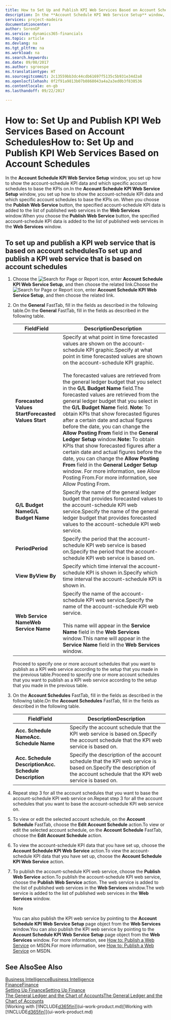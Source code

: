 ```yaml
---
title: How to Set Up and Publish KPI Web Services Based on Account Schedules | Microsoft Docs
description: In the **Account Schedule KPI Web Service Setup** window, you set up how to show the account-schedule KPI data and which specific account schedules to base the KPIs on.
services: project-madeira
documentationcenter: 
author: SorenGP
ms.service: dynamics365-financials
ms.topic: article
ms.devlang: na
ms.tgt_pltfrm: na
ms.workload: na
ms.search.keywords: 
ms.date: 09/08/2017
ms.author: sgroespe
ms.translationtype: HT
ms.sourcegitcommit: 2c13559bb3dc44cdb61697f5135c5b931e34d2a8
ms.openlocfilehash: 0f2f91a9813b07b0868043a4a2a3ed0b3f838536
ms.contentlocale: en-gb
ms.lasthandoff: 09/22/2017

---
```

# <a name="how-to-set-up-and-publish-kpi-web-services-based-on-account-schedules"></a><span data-ttu-id="ae532-103">How to: Set Up and Publish KPI Web Services Based on Account Schedules</span><span class="sxs-lookup"><span data-stu-id="ae532-103">How to: Set Up and Publish KPI Web Services Based on Account Schedules</span></span>
<span data-ttu-id="ae532-104">In the **Account Schedule KPI Web Service Setup** window, you set up how to show the account-schedule KPI data and which specific account schedules to base the KPIs on.</span><span class="sxs-lookup"><span data-stu-id="ae532-104">In the **Account Schedule KPI Web Service Setup** window, you set up how to show the account-schedule KPI data and which specific account schedules to base the KPIs on.</span></span> <span data-ttu-id="ae532-105">When you choose the **Publish Web Service** button, the specified account-schedule KPI data is added to the list of published web services in the **Web Services** window.</span><span class="sxs-lookup"><span data-stu-id="ae532-105">When you choose the **Publish Web Service** button, the specified account-schedule KPI data is added to the list of published web services in the **Web Services** window.</span></span>  

## <a name="to-set-up-and-publish-a-kpi-web-service-that-is-based-on-account-schedules"></a><span data-ttu-id="ae532-106">To set up and publish a KPI web service that is based on account schedules</span><span class="sxs-lookup"><span data-stu-id="ae532-106">To set up and publish a KPI web service that is based on account schedules</span></span>  

1.  <span data-ttu-id="ae532-107">Choose the ![Search for Page or Report](media/ui-search/search_small.png "Search for Page or Report icon") icon, enter **Account Schedule KPI Web Service Setup**, and then choose the related link.</span><span class="sxs-lookup"><span data-stu-id="ae532-107">Choose the ![Search for Page or Report](media/ui-search/search_small.png "Search for Page or Report icon") icon, enter **Account Schedule KPI Web Service Setup**, and then choose the related link.</span></span>  
2.  <span data-ttu-id="ae532-108">On the **General** FastTab, fill in the fields as described in the following table.</span><span class="sxs-lookup"><span data-stu-id="ae532-108">On the **General** FastTab, fill in the fields as described in the following table.</span></span>  

    |<span data-ttu-id="ae532-109">Field</span><span class="sxs-lookup"><span data-stu-id="ae532-109">Field</span></span>|<span data-ttu-id="ae532-110">Description</span><span class="sxs-lookup"><span data-stu-id="ae532-110">Description</span></span>|  
    |---------------------------------|---------------------------------------|  
    |<span data-ttu-id="ae532-111">**Forecasted Values Start**</span><span class="sxs-lookup"><span data-stu-id="ae532-111">**Forecasted Values Start**</span></span>|<span data-ttu-id="ae532-112">Specify at what point in time forecasted values are shown on the account-schedule KPI graphic.</span><span class="sxs-lookup"><span data-stu-id="ae532-112">Specify at what point in time forecasted values are shown on the account-schedule KPI graphic.</span></span><br /><br /> <span data-ttu-id="ae532-113">The forecasted values are retrieved from the general ledger budget that you select in the **G/L Budget Name** field.</span><span class="sxs-lookup"><span data-stu-id="ae532-113">The forecasted values are retrieved from the general ledger budget that you select in the **G/L Budget Name** field.</span></span> <span data-ttu-id="ae532-114">**Note:**  To obtain KPIs that show forecasted figures after a certain date and actual figures before the date, you can change the **Allow Posting From** field in the **General Ledger Setup** window.</span><span class="sxs-lookup"><span data-stu-id="ae532-114">**Note:**  To obtain KPIs that show forecasted figures after a certain date and actual figures before the date, you can change the **Allow Posting From** field in the **General Ledger Setup** window.</span></span> <span data-ttu-id="ae532-115">For more information, see Allow Posting From.</span><span class="sxs-lookup"><span data-stu-id="ae532-115">For more information, see Allow Posting From.</span></span>|  
    |<span data-ttu-id="ae532-116">**G/L Budget Name**</span><span class="sxs-lookup"><span data-stu-id="ae532-116">**G/L Budget Name**</span></span>|<span data-ttu-id="ae532-117">Specify the name of the general ledger budget that provides forecasted values to the account-schedule KPI web service.</span><span class="sxs-lookup"><span data-stu-id="ae532-117">Specify the name of the general ledger budget that provides forecasted values to the account-schedule KPI web service.</span></span>|  
    |<span data-ttu-id="ae532-118">**Period**</span><span class="sxs-lookup"><span data-stu-id="ae532-118">**Period**</span></span>|<span data-ttu-id="ae532-119">Specify the period that the account-schedule KPI web service is based on.</span><span class="sxs-lookup"><span data-stu-id="ae532-119">Specify the period that the account-schedule KPI web service is based on.</span></span>|  
    |<span data-ttu-id="ae532-120">**View By**</span><span class="sxs-lookup"><span data-stu-id="ae532-120">**View By**</span></span>|<span data-ttu-id="ae532-121">Specify which time interval the account-schedule KPI is shown in.</span><span class="sxs-lookup"><span data-stu-id="ae532-121">Specify which time interval the account-schedule KPI is shown in.</span></span>|  
    |<span data-ttu-id="ae532-122">**Web Service Name**</span><span class="sxs-lookup"><span data-stu-id="ae532-122">**Web Service Name**</span></span>|<span data-ttu-id="ae532-123">Specify the name of the account-schedule KPI web service.</span><span class="sxs-lookup"><span data-stu-id="ae532-123">Specify the name of the account-schedule KPI web service.</span></span><br /><br /> <span data-ttu-id="ae532-124">This name will appear in the **Service Name** field in the **Web Services** window.</span><span class="sxs-lookup"><span data-stu-id="ae532-124">This name will appear in the **Service Name** field in the **Web Services** window.</span></span>|  

    <span data-ttu-id="ae532-125">Proceed to specify one or more account schedules that you want to publish as a KPI web service according to the setup that you made in the previous table.</span><span class="sxs-lookup"><span data-stu-id="ae532-125">Proceed to specify one or more account schedules that you want to publish as a KPI web service according to the setup that you made in the previous table.</span></span>  

3.  <span data-ttu-id="ae532-126">On the **Account Schedules** FastTab, fill in the fields as described in the following table.</span><span class="sxs-lookup"><span data-stu-id="ae532-126">On the **Account Schedules** FastTab, fill in the fields as described in the following table.</span></span>  

    |<span data-ttu-id="ae532-127">Field</span><span class="sxs-lookup"><span data-stu-id="ae532-127">Field</span></span>|<span data-ttu-id="ae532-128">Description</span><span class="sxs-lookup"><span data-stu-id="ae532-128">Description</span></span>|  
    |---------------------------------|---------------------------------------|  
    |<span data-ttu-id="ae532-129">**Acc. Schedule Name**</span><span class="sxs-lookup"><span data-stu-id="ae532-129">**Acc. Schedule Name**</span></span>|<span data-ttu-id="ae532-130">Specify the account schedule that the KPI web service is based on.</span><span class="sxs-lookup"><span data-stu-id="ae532-130">Specify the account schedule that the KPI web service is based on.</span></span>|  
    |<span data-ttu-id="ae532-131">**Acc. Schedule Description**</span><span class="sxs-lookup"><span data-stu-id="ae532-131">**Acc. Schedule Description**</span></span>|<span data-ttu-id="ae532-132">Specify the description of the account schedule that the KPI web service is based on.</span><span class="sxs-lookup"><span data-stu-id="ae532-132">Specify the description of the account schedule that the KPI web service is based on.</span></span>|  

4.  <span data-ttu-id="ae532-133">Repeat step 3 for all the account schedules that you want to base the account-schedule KPI web service on.</span><span class="sxs-lookup"><span data-stu-id="ae532-133">Repeat step 3 for all the account schedules that you want to base the account-schedule KPI web service on.</span></span>  
5.  <span data-ttu-id="ae532-134">To view or edit the selected account schedule, on the **Account Schedule** FastTab, choose the **Edit Account Schedule** action.</span><span class="sxs-lookup"><span data-stu-id="ae532-134">To view or edit the selected account schedule, on the **Account Schedule** FastTab, choose the **Edit Account Schedule** action.</span></span>  
6.  <span data-ttu-id="ae532-135">To view the account-schedule KPI data that you have set up, choose the **Account Schedule KPI Web Service** action.</span><span class="sxs-lookup"><span data-stu-id="ae532-135">To view the account-schedule KPI data that you have set up, choose the **Account Schedule KPI Web Service** action.</span></span>  
7.  <span data-ttu-id="ae532-136">To publish the account-schedule KPI web service, choose the **Publish Web Service** action.</span><span class="sxs-lookup"><span data-stu-id="ae532-136">To publish the account-schedule KPI web service, choose the **Publish Web Service** action.</span></span> <span data-ttu-id="ae532-137">The web service is added to the list of published web services in the **Web Services** window.</span><span class="sxs-lookup"><span data-stu-id="ae532-137">The web service is added to the list of published web services in the **Web Services** window.</span></span>  

    > [!NOTE]  
    >  <span data-ttu-id="ae532-138">You can also publish the KPI web service by pointing to the **Account Schedule KPI Web Service Setup** page object from the **Web Services** window.</span><span class="sxs-lookup"><span data-stu-id="ae532-138">You can also publish the KPI web service by pointing to the **Account Schedule KPI Web Service Setup** page object from the **Web Services** window.</span></span> <span data-ttu-id="ae532-139">For more information, see [How to: Publish a Web Service](https://msdn.microsoft.com/en-us/library/dd338978.aspx) on MSDN.</span><span class="sxs-lookup"><span data-stu-id="ae532-139">For more information, see [How to: Publish a Web Service](https://msdn.microsoft.com/en-us/library/dd338978.aspx) on MSDN.</span></span>  

## <a name="see-also"></a><span data-ttu-id="ae532-140">See Also</span><span class="sxs-lookup"><span data-stu-id="ae532-140">See Also</span></span>  
[<span data-ttu-id="ae532-141">Business Intelligence</span><span class="sxs-lookup"><span data-stu-id="ae532-141">Business Intelligence</span></span>](bi.md)  
[<span data-ttu-id="ae532-142">Finance</span><span class="sxs-lookup"><span data-stu-id="ae532-142">Finance</span></span>](finance.md)  
[<span data-ttu-id="ae532-143">Setting Up Finance</span><span class="sxs-lookup"><span data-stu-id="ae532-143">Setting Up Finance</span></span>](finance-setup-finance.md)  
[<span data-ttu-id="ae532-144">The General Ledger and the Chart of Accounts</span><span class="sxs-lookup"><span data-stu-id="ae532-144">The General Ledger and the Chart of Accounts</span></span>](finance-general-ledger.md)  
<span data-ttu-id="ae532-145">[Working with [!INCLUDE[d365fin](includes/d365fin_md.md)]](ui-work-product.md)</span><span class="sxs-lookup"><span data-stu-id="ae532-145">[Working with [!INCLUDE[d365fin](includes/d365fin_md.md)]](ui-work-product.md)</span></span>

